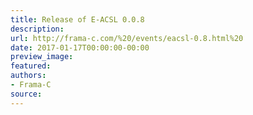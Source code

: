 ```yaml
---
title: Release of E-ACSL 0.0.8
description:
url: http://frama-c.com/%20/events/eacsl-0.8.html%20
date: 2017-01-17T00:00:00-00:00
preview_image:
featured:
authors:
- Frama-C
source:
---
```



